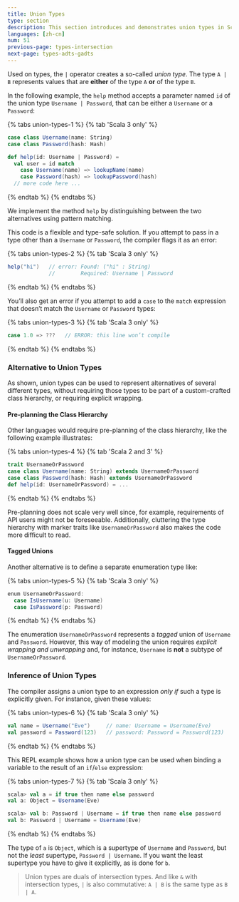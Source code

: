 ```yaml
---
title: Union Types
type: section
description: This section introduces and demonstrates union types in Scala 3.
languages: [zh-cn]
num: 51
previous-page: types-intersection
next-page: types-adts-gadts
---
```


Used on types, the `|` operator creates a so-called _union type_.
The type `A | B` represents values that are **either** of the type `A` **or** of the type `B`.

In the following example, the `help` method accepts a parameter named `id` of the union type `Username | Password`, that can be either a `Username` or a `Password`:

{% tabs union-types-1 %}
{% tab 'Scala 3 only' %}
```scala
case class Username(name: String)
case class Password(hash: Hash)

def help(id: Username | Password) =
  val user = id match
    case Username(name) => lookupName(name)
    case Password(hash) => lookupPassword(hash)
  // more code here ...
```
{% endtab %}
{% endtabs %}

We implement the method `help` by distinguishing between the two alternatives using pattern matching.

This code is a flexible and type-safe solution.
If you attempt to pass in a type other than a `Username` or `Password`, the compiler flags it as an error:

{% tabs union-types-2 %}
{% tab 'Scala 3 only' %}
```scala
help("hi")   // error: Found: ("hi" : String)
             //        Required: Username | Password
```
{% endtab %}
{% endtabs %}

You’ll also get an error if you attempt to add a `case` to the `match` expression that doesn’t match the `Username` or `Password` types:

{% tabs union-types-3 %}
{% tab 'Scala 3 only' %}
```scala
case 1.0 => ???   // ERROR: this line won’t compile
```
{% endtab %}
{% endtabs %}

### Alternative to Union Types
As shown, union types can be used to represent alternatives of several different types, without requiring those types to be part of a custom-crafted class hierarchy, or requiring explicit wrapping.

#### Pre-planning the Class Hierarchy
Other languages would require pre-planning of the class hierarchy, like the following example illustrates:

{% tabs union-types-4 %}
{% tab 'Scala 2 and 3' %}
```scala
trait UsernameOrPassword
case class Username(name: String) extends UsernameOrPassword
case class Password(hash: Hash) extends UsernameOrPassword
def help(id: UsernameOrPassword) = ...
```
{% endtab %}
{% endtabs %}

Pre-planning does not scale very well since, for example, requirements of API users might not be foreseeable.
Additionally, cluttering the type hierarchy with marker traits like `UsernameOrPassword` also makes the code more difficult to read.

#### Tagged Unions
Another alternative is to define a separate enumeration type like:

{% tabs union-types-5 %}
{% tab 'Scala 3 only' %}
```scala
enum UsernameOrPassword:
  case IsUsername(u: Username)
  case IsPassword(p: Password)
```
{% endtab %}
{% endtabs %}

The enumeration `UsernameOrPassword` represents a _tagged_ union of `Username` and `Password`.
However, this way of modeling the union requires _explicit wrapping and unwrapping_ and, for instance, `Username` is **not** a subtype of `UsernameOrPassword`.

### Inference of Union Types
The compiler assigns a union type to an expression _only if_ such a type is explicitly given.
For instance, given these values:

{% tabs union-types-6 %}
{% tab 'Scala 3 only' %}
```scala
val name = Username("Eve")     // name: Username = Username(Eve)
val password = Password(123)   // password: Password = Password(123)
```
{% endtab %}
{% endtabs %}

This REPL example shows how a union type can be used when binding a variable to the result of an `if`/`else` expression:

{% tabs union-types-7 %}
{% tab 'Scala 3 only' %}
```scala
scala> val a = if true then name else password
val a: Object = Username(Eve)

scala> val b: Password | Username = if true then name else password
val b: Password | Username = Username(Eve)
```
{% endtab %}
{% endtabs %}

The type of `a` is `Object`, which is a supertype of `Username` and `Password`, but not the *least* supertype, `Password | Username`.
If you want the least supertype you have to give it explicitly, as is done for `b`.

> Union types are duals of intersection types.
> And like `&` with intersection types, `|` is also commutative: `A | B` is the same type as `B | A`.

